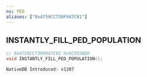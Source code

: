 ```yaml
---
ns: PED
aliases: ["0x4759CC730F947C81"]
---
```

## INSTANTLY_FILL_PED_POPULATION

```c
// 0x4759CC730F947C81 0x8C555ADD
void INSTANTLY_FILL_PED_POPULATION();
```

```
NativeDB Introduced: v1207
```

